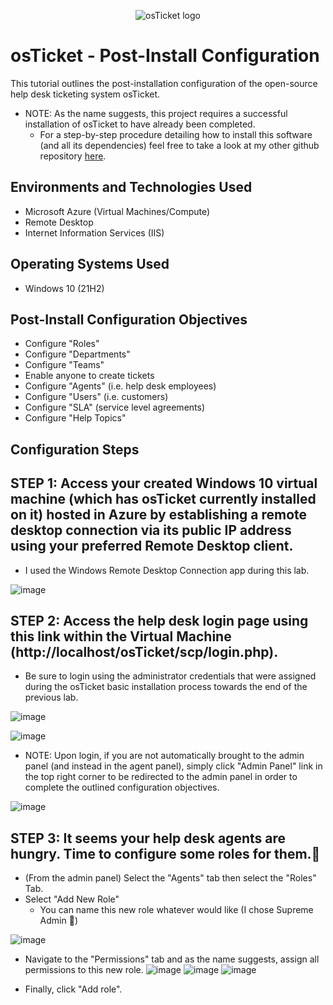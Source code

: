 <p align="center">
<img src="https://i.imgur.com/Clzj7Xs.png" alt="osTicket logo"/>
</p>

<h1>osTicket - Post-Install Configuration</h1>

This tutorial outlines the post-installation configuration of the open-source help desk ticketing system osTicket.<br />

<p>
 
  - NOTE: As the name suggests, this project requires a successful installation of osTicket to have already been completed.
    - For a step-by-step procedure detailing how to install this software (and all its dependencies) feel free to take a look at my other github repository [here](https://github.com/Cybersecuritim/osticket-installation).
</p>

<h2>Environments and Technologies Used</h2>

- Microsoft Azure (Virtual Machines/Compute)
- Remote Desktop
- Internet Information Services (IIS)

<h2>Operating Systems Used </h2>

- Windows 10</b> (21H2)

<h2>Post-Install Configuration Objectives</h2>

- Configure "Roles"
- Configure "Departments"
- Configure "Teams"
- Enable anyone to create tickets 
- Configure "Agents" (i.e. help desk employees)
- Configure "Users" (i.e. customers)
- Configure "SLA" (service level agreements)
- Configure "Help Topics" 

<h2>Configuration Steps</h2>

<h2> 
 STEP 1: Access your created Windows 10 virtual machine (which has osTicket currently installed on it) hosted in Azure by establishing a remote desktop connection via its public IP address using your preferred Remote Desktop client.
</h2>

<p>
  
 - I used the Windows Remote Desktop Connection app during this lab.
 
 ![image](https://github.com/user-attachments/assets/717a484f-161d-4a11-8c7f-fd1752d2b202)
</p>

<h2>
 STEP 2: Access the help desk login page using this link within the Virtual Machine (http://localhost/osTicket/scp/login.php).
</h2>

- Be sure to login using the administrator credentials that were assigned during the osTicket basic installation process towards the end of the previous lab.

![image](https://github.com/user-attachments/assets/4be6480e-345e-4bd0-aa4e-602f708f2595)

![image](https://github.com/user-attachments/assets/23bdc905-2b23-4da0-a7bf-2df6cc415261)

- NOTE: Upon login, if you are not automatically brought to the admin panel (and instead in the agent panel), simply click "Admin Panel" link in the top right corner to be redirected to the admin panel in order to complete the outlined configuration objectives. 

![image](https://github.com/user-attachments/assets/67d2c382-fed3-415e-bd1b-3a97d2f9b241)

<h2>
STEP 3: It seems your help desk agents are hungry. Time to configure some roles for them.🍞
</h2>

 <p>

  - (From the admin panel) Select the "Agents" tab then select the "Roles" Tab.
  - Select "Add New Role"
    - You can name this new role whatever would like (I chose Supreme Admin 👑)

![image](https://github.com/user-attachments/assets/c04a37ce-5027-4a99-aaa8-1e9f3c4e1943)

- Navigate to the "Permissions" tab and as the name suggests, assign all permissions to this new role.
![image](https://github.com/user-attachments/assets/a4964fff-6538-4670-9d45-20935ed80c75)
![image](https://github.com/user-attachments/assets/05fb9944-84ce-41ed-a38a-4dfc24f4e22a)
![image](https://github.com/user-attachments/assets/92791b8e-ed65-469a-bc13-6d89dd908688)

- Finally, click "Add role".







    
 </p>
